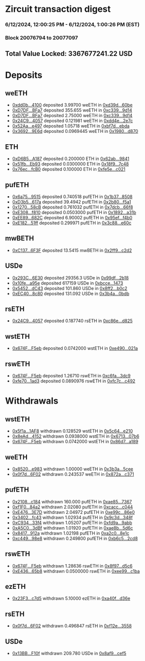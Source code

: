 # Zircuit transaction digest
### 6/12/2024, 12:00:25 PM - 6/12/2024, 1:00:26 PM (EST)
### Block 20076794 to 20077097

## Total Value Locked: 3367677241.22 USD

# Deposits
## weETH
- [0xdd0b...4100](https://etherscan.io/address/0xdd0bba96188F6Bf2335D4B019EEd6d948ab04100) deposited 3.99700 weETH in [0xd39d...60be](https://etherscan.io/tx/0xdd0bba96188F6Bf2335D4B019EEd6d948ab04100)
- [0xD7DF...BFa7](https://etherscan.io/address/0xD7DF7E085214743530afF339aFC420c7c720BFa7) deposited 355.655 weETH in [0xc339...9d14](https://etherscan.io/tx/0xD7DF7E085214743530afF339aFC420c7c720BFa7)
- [0xD7DF...BFa7](https://etherscan.io/address/0xD7DF7E085214743530afF339aFC420c7c720BFa7) deposited 2.75000 weETH in [0xc339...9d14](https://etherscan.io/tx/0xD7DF7E085214743530afF339aFC420c7c720BFa7)
- [0x24C9...4057](https://etherscan.io/address/0x24C99c4f527559d4fEFA735f5732F0a478864057) deposited 0.121981 weETH in [0xdd4e...2e7c](https://etherscan.io/tx/0x24C99c4f527559d4fEFA735f5732F0a478864057)
- [0x52Aa...e497](https://etherscan.io/address/0x52Aa899454998Be5b000Ad077a46Bbe360F4e497) deposited 1.05718 weETH in [0xbf7d...ebda](https://etherscan.io/tx/0x52Aa899454998Be5b000Ad077a46Bbe360F4e497)
- [0x3692...9E6d](https://etherscan.io/address/0x3692A8eBfd952bbCe94d3c4E83A02bA2b3C99E6d) deposited 0.0969445 weETH in [0x1980...d870](https://etherscan.io/tx/0x3692A8eBfd952bbCe94d3c4E83A02bA2b3C99E6d)
## ETH
- [0xD6B5...A187](https://etherscan.io/address/0xD6B5C338EF194729B73F2597c174bb796d4bA187) deposited 0.200000 ETH in [0x62ab...9841](https://etherscan.io/tx/0xD6B5C338EF194729B73F2597c174bb796d4bA187)
- [0x51fb...Eb93](https://etherscan.io/address/0x51fbC57adF29C3D38414050A056F7c0EaB29Eb93) deposited 0.0300000 ETH in [0x18f9...7c48](https://etherscan.io/tx/0x51fbC57adF29C3D38414050A056F7c0EaB29Eb93)
- [0x76ec...fcB0](https://etherscan.io/address/0x76ec5398eB3B08F2B22b887b82578ec64fb7fcB0) deposited 0.100000 ETH in [0xfe5e...c021](https://etherscan.io/tx/0x76ec5398eB3B08F2B22b887b82578ec64fb7fcB0)
## pufETH
- [0x6a75...9515](https://etherscan.io/address/0x6a754e06d6433797ca054129A98e82E20b139515) deposited 0.740518 pufETH in [0x1b37...8508](https://etherscan.io/tx/0x6a754e06d6433797ca054129A98e82E20b139515)
- [0xD3b5...617a](https://etherscan.io/address/0xD3b52a5CF36434eDc77bb2bc0a4478Ac8E61617a) deposited 39.4942 pufETH in [0x2b80...f5a1](https://etherscan.io/tx/0xD3b52a5CF36434eDc77bb2bc0a4478Ac8E61617a)
- [0x1270...58cB](https://etherscan.io/address/0x127005137e67466Ea76B3d519fB5F781054158cB) deposited 0.761032 pufETH in [0x7dcb...66f8](https://etherscan.io/tx/0x127005137e67466Ea76B3d519fB5F781054158cB)
- [0xE308...f810](https://etherscan.io/address/0xE308aEff39e47EA0f723fEd6De32648C645bf810) deposited 0.0503000 pufETH in [0x1892...a31b](https://etherscan.io/tx/0xE308aEff39e47EA0f723fEd6De32648C645bf810)
- [0xEE89...682C](https://etherscan.io/address/0xEE8972c7d752297F59ceF5e2A409Ed480708682C) deposited 6.90002 pufETH in [0x95ef...f4b0](https://etherscan.io/tx/0xEE8972c7d752297F59ceF5e2A409Ed480708682C)
- [0xE182...51ff](https://etherscan.io/address/0xE182F2Fa5832378d2E753B5e3442bCbBB18b51ff) deposited 0.299971 pufETH in [0x3c88...e60c](https://etherscan.io/tx/0xE182F2Fa5832378d2E753B5e3442bCbBB18b51ff)
## mwBETH
- [0xC137...6F3F](https://etherscan.io/address/0xC1373BB39d3046b17B13A6fcc3166f88045F6F3F) deposited 13.5415 mwBETH in [0x2ff9...c2d2](https://etherscan.io/tx/0xC1373BB39d3046b17B13A6fcc3166f88045F6F3F)
## USDe
- [0x293C...6E30](https://etherscan.io/address/0x293C6937D8D82e05B01335F7B33FBA0c8e256E30) deposited 29356.3 USDe in [0x99df...2b18](https://etherscan.io/tx/0x293C6937D8D82e05B01335F7B33FBA0c8e256E30)
- [0x10fe...a95e](https://etherscan.io/address/0x10fe29D92741817293AaA1a241050b0dC384a95e) deposited 617159 USDe in [0xbcce...1473](https://etherscan.io/tx/0x10fe29D92741817293AaA1a241050b0dC384a95e)
- [0x5452...dC43](https://etherscan.io/address/0x54525b98423a172dcEeAE56d748299de7ff4dC43) deposited 101.860 USDe in [0x8ff2...b0c2](https://etherscan.io/tx/0x54525b98423a172dcEeAE56d748299de7ff4dC43)
- [0xEC40...8c80](https://etherscan.io/address/0xEC40096Dccc127826748b7f998D4E0b538868c80) deposited 131.092 USDe in [0x3b4a...0bdb](https://etherscan.io/tx/0xEC40096Dccc127826748b7f998D4E0b538868c80)
## rsETH
- [0x24C9...4057](https://etherscan.io/address/0x24C99c4f527559d4fEFA735f5732F0a478864057) deposited 0.187740 rsETH in [0xc86e...d825](https://etherscan.io/tx/0x24C99c4f527559d4fEFA735f5732F0a478864057)
## wstETH
- [0x674F...F5eb](https://etherscan.io/address/0x674F357BE1C16b6E7E29e1ecf3565Fe876D7F5eb) deposited 0.0742000 wstETH in [0xe490...021a](https://etherscan.io/tx/0x674F357BE1C16b6E7E29e1ecf3565Fe876D7F5eb)
## rswETH
- [0x674F...F5eb](https://etherscan.io/address/0x674F357BE1C16b6E7E29e1ecf3565Fe876D7F5eb) deposited 1.26710 rswETH in [0xc6fa...3dc9](https://etherscan.io/tx/0x674F357BE1C16b6E7E29e1ecf3565Fe876D7F5eb)
- [0xfe70...1ad3](https://etherscan.io/address/0xfe705A6b52aDbF05622794d0b054597E68381ad3) deposited 0.0890976 rswETH in [0xfc7c...c492](https://etherscan.io/tx/0xfe705A6b52aDbF05622794d0b054597E68381ad3)
# Withdrawals
## wstETH
- [0x5f1a...1AF8](https://etherscan.io/address/0x5f1aF1d8973aE5a3557f0CD690024BFBC1ca1AF8) withdrawn 0.128529 wstETH in [0x5c64...e210](https://etherscan.io/tx/0x5f1aF1d8973aE5a3557f0CD690024BFBC1ca1AF8)
- [0x8eAd...4152](https://etherscan.io/address/0x8eAd7756188349Ed5d6d3558dC56EF4B60f04152) withdrawn 0.0938000 wstETH in [0x6713...07b6](https://etherscan.io/tx/0x8eAd7756188349Ed5d6d3558dC56EF4B60f04152)
- [0x674F...F5eb](https://etherscan.io/address/0x674F357BE1C16b6E7E29e1ecf3565Fe876D7F5eb) withdrawn 0.0742000 wstETH in [0x86d7...a189](https://etherscan.io/tx/0x674F357BE1C16b6E7E29e1ecf3565Fe876D7F5eb)
## weETH
- [0x8520...e983](https://etherscan.io/address/0x8520Feed7CdC4905b7B5C3986b19642A456ce983) withdrawn 1.00000 weETH in [0x3b3a...5cee](https://etherscan.io/tx/0x8520Feed7CdC4905b7B5C3986b19642A456ce983)
- [0x0f7d...6F02](https://etherscan.io/address/0x0f7d615df8Bd8AF6547a35596186CD3a95576F02) withdrawn 0.243537 weETH in [0x872a...c371](https://etherscan.io/tx/0x0f7d615df8Bd8AF6547a35596186CD3a95576F02)
## pufETH
- [0x2108...c184](https://etherscan.io/address/0x2108D2aaAF568c0d6D5034C774db6d96f829c184) withdrawn 160.000 pufETH in [0xae85...7367](https://etherscan.io/tx/0x2108D2aaAF568c0d6D5034C774db6d96f829c184)
- [0xf1F0...84a2](https://etherscan.io/address/0xf1F0C83d8CA4551F099Ec17eEDB35F5F3E4684a2) withdrawn 2.02080 pufETH in [0xcacc...c044](https://etherscan.io/tx/0xf1F0C83d8CA4551F099Ec17eEDB35F5F3E4684a2)
- [0xE476...3E7D](https://etherscan.io/address/0xE476DD5284a3527D98250b6Dfffb64C63FAe3E7D) withdrawn 2.04972 pufETH in [0xe99c...86e0](https://etherscan.io/tx/0xE476DD5284a3527D98250b6Dfffb64C63FAe3E7D)
- [0x3402...fc43](https://etherscan.io/address/0x3402a12B0cfa38CDA13Ac1516452B4869bcAfc43) withdrawn 1.02934 pufETH in [0x9c3d...348f](https://etherscan.io/tx/0x3402a12B0cfa38CDA13Ac1516452B4869bcAfc43)
- [0xC934...33f4](https://etherscan.io/address/0xC93445359BAAA7B0A384d4B47cf5d8056B5933f4) withdrawn 1.05207 pufETH in [0xfd9a...9abb](https://etherscan.io/tx/0xC93445359BAAA7B0A384d4B47cf5d8056B5933f4)
- [0xA5C0...3dBf](https://etherscan.io/address/0xA5C036F21C013d1B9432159B41D0a0292c553dBf) withdrawn 1.01920 pufETH in [0xae8b...5d6c](https://etherscan.io/tx/0xA5C036F21C013d1B9432159B41D0a0292c553dBf)
- [0x8417...912a](https://etherscan.io/address/0x84179C31f79683C7aAe040D7c9c05789BaCE912a) withdrawn 1.02198 pufETH in [0xa2c0...8e1c](https://etherscan.io/tx/0x84179C31f79683C7aAe040D7c9c05789BaCE912a)
- [0xc449...98e8](https://etherscan.io/address/0xc4496883FdDa38aA6F67F5496b1432f11EfD98e8) withdrawn 0.249800 pufETH in [0xb6c5...2cd8](https://etherscan.io/tx/0xc4496883FdDa38aA6F67F5496b1432f11EfD98e8)
## rswETH
- [0x674F...F5eb](https://etherscan.io/address/0x674F357BE1C16b6E7E29e1ecf3565Fe876D7F5eb) withdrawn 1.28636 rswETH in [0x8f97...d5c6](https://etherscan.io/tx/0x674F357BE1C16b6E7E29e1ecf3565Fe876D7F5eb)
- [0xE436...65b8](https://etherscan.io/address/0xE4365Baf52D89D2dD82c44Ce37bEF62Cf0Af65b8) withdrawn 0.0500000 rswETH in [0xee99...c1ba](https://etherscan.io/tx/0xE4365Baf52D89D2dD82c44Ce37bEF62Cf0Af65b8)
## ezETH
- [0x23F3...c7d5](https://etherscan.io/address/0x23F3234D6c301538c89c0CE8487ddeC4F438c7d5) withdrawn 5.10000 ezETH in [0xa40f...d36e](https://etherscan.io/tx/0x23F3234D6c301538c89c0CE8487ddeC4F438c7d5)
## rsETH
- [0x0f7d...6F02](https://etherscan.io/address/0x0f7d615df8Bd8AF6547a35596186CD3a95576F02) withdrawn 0.496847 rsETH in [0xf12e...3558](https://etherscan.io/tx/0x0f7d615df8Bd8AF6547a35596186CD3a95576F02)
## USDe
- [0x13BB...F10f](https://etherscan.io/address/0x13BBf73F6069101BD6E83Fe25134497f6f33F10f) withdrawn 209.780 USDe in [0x8af9...cef5](https://etherscan.io/tx/0x13BBf73F6069101BD6E83Fe25134497f6f33F10f)
